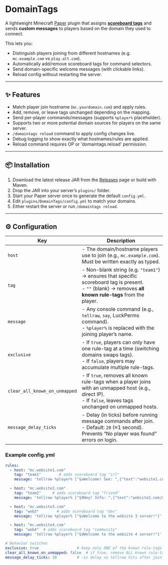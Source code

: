 
# DomainTags

A lightweight Minecraft [Paper](https://papermc.io/) plugin that assigns [**scoreboard tags**](https://minecraft.fandom.com/wiki/Commands/tag) and sends **custom messages** to players based on the domain they used to connect.

This lets you:
- Distinguish players joining from different hostnames (e.g. `mc.example.com` vs `play.alt.com`).
- Automatically add/remove scoreboard tags for command selectors.
- Send domain-specific welcome messages (with clickable links).
- Reload config without restarting the server.

---

## ✨ Features

- Match player join hostname (`mc.yourdomain.com`) and apply rules.
- Add, remove, or leave tags unchanged depending on the mapping.
- Send per-player commands/messages (supports `%player%` placeholder).
- Supports two or more potential domain sources for players on the same server.
- `/domaintags reload` command to apply config changes live.
- Debug logging to show exactly what hostnames/rules are applied.
- Reload command requires OP or 'domaintags.reload' permission.

---

## 📦 Installation

1. Download the latest release JAR from the [Releases](../../releases) page or build with Maven.
2. Drop the JAR into your server’s `plugins/` folder.
3. Start your Paper server once to generate the default `config.yml`.
4. Edit `plugins/DomainTags/config.yml` to match your domains.
5. Either restart the server or run `/domaintags reload`.

---

## ⚙️ Configuration

| Key                     | Description                                                                                     |
|-------------------------|-------------------------------------------------------------------------------------------------|
| `host`                  | - The domain/hostname players use to join (e.g., `mc.example.com`). Must be written exactly as typed. |
| `tag`                   | - Non-blank string (e.g. `"team1"`) → ensures that specific scoreboard tag is present. <br> - `""` (blank) → removes **all known rule-tags** from the player. |
| `message`               | - Any console command (e.g., `tellraw`, `say`, LuckPerms command). <br> - `%player%` is replaced with the joining player’s name. |
| `exclusive`             | - If `true`, players can only have one rule-tag at a time (switching domains swaps tags). <br> - If `false`, players may accumulate multiple rule-tags. |
| `clear_all_known_on_unmapped` | - If `true`, removes all known rule-tags when a player joins with an unmapped host (e.g., direct IP). <br> - If `false`, leaves tags unchanged on unmapped hosts. |
| `message_delay_ticks`   | - Delay (in ticks) before running message commands after join. <br> - Default: `20` (≈1 second). Prevents “No player was found” errors on login. |

### Example config.yml

```yaml
rules:
  - host: "mc.website1.com"
    tag: "team1"        # adds scoreboard tag "irl"
    message: 'tellraw %player% ["§aWelcome! See: ",{"text":"website1.com/mc","clickEvent":{"action":"open_url","value":"https://website1.com/mc"}}]'

  - host: "mc.website2.com"
    tag: "team2"     # adds scoreboard tag "friend"
    message: 'tellraw %player% ["§9Hey! Info: ",{"text":"website2.com/mc","clickEvent":{"action":"open_url","value":"https://website2.com/mc"}}]'

  - host: "mc.website3.com"
    tag: "web3"        # adds scoreboard tag "dev"
    message: 'tellraw %player% ["§eWelcome to the website 3 server!"]'

  - host: "mc.website4.com"
    tag: "web4"  # adds scoreboard tag "community"
    message: 'tellraw %player% ["§dWelcome to the website 4 server!"]'

# Behavior switches
exclusive: true                 # keep only ONE of the known rule-tags at a time (recommended)
clear_all_known_on_unmapped: false  # if true, remove ALL known rule-tags when host is unmapped (IP, ISP rDNS, etc.)
message_delay_ticks: 20         # ~1s delay so tellraw hits after join
```

